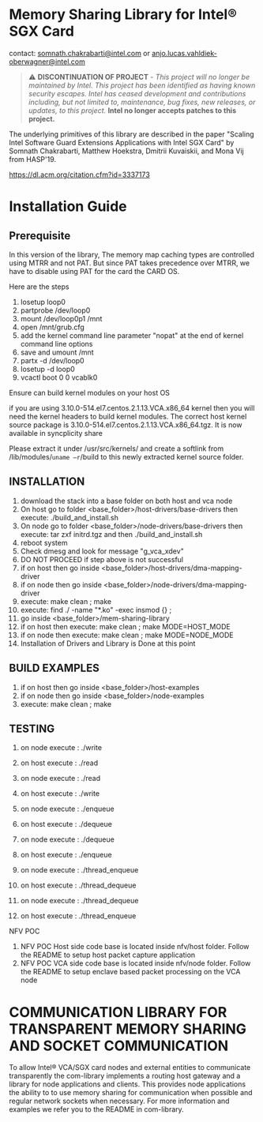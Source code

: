 # Memory Sharing Library for Intel® SGX Card
contact: somnath.chakrabarti@intel.com  or  anjo.lucas.vahldiek-oberwagner@intel.com

> :warning: **DISCONTINUATION OF PROJECT** - *This project will no longer be maintained by Intel.  This project has been identified as having known security escapes.  Intel has ceased development and contributions including, but not limited to, maintenance, bug fixes, new releases, or updates, to this project.* **Intel no longer accepts patches to this project.**


The underlying primitives of this library are described in the paper "Scaling Intel Software Guard Extensions Applications with Intel SGX Card" by Somnath Chakrabarti, Matthew Hoekstra, Dmitrii Kuvaiskii, and Mona Vij from HASP'19.

https://dl.acm.org/citation.cfm?id=3337173

# Installation Guide

## Prerequisite
In this version of the library, The memory map caching types are controlled using MTRR and not PAT.
But since PAT takes precedence over MTRR, we have to disable using PAT for the card the CARD OS. 

Here are the steps
1. losetup loop0 <VCA card OS image file path>
2. partprobe /dev/loop0
3. mount /dev/loop0p1 /mnt
4. open /mnt/grub.cfg
5. add the kernel command line parameter "nopat" at the end of kernel command line options
6. save and umount /mnt
7. partx -d /dev/loop0
8. losetup -d loop0
9. vcactl boot 0 0 vcablk0

Ensure can build kernel modules on your host OS

if you are using 3.10.0-514.el7.centos.2.1.13.VCA.x86_64 kernel then you will need the kernel headers to build kernel modules. The correct host kernel source package is 3.10.0-514.el7.centos.2.1.13.VCA.x86_64.tgz. It is now available in syncplicity share

Please extract it under /usr/src/kernels/ and create a softlink from /lib/modules/`uname –r`/build to this newly extracted kernel source folder.

## INSTALLATION

1. download the stack into a base folder on both host and vca node
2. On host go to folder <base_folder>/host-drivers/base-drivers then execute: ./build_and_install.sh 
2. On node go to folder <base_folder>/node-drivers/base-drivers then execute: tar zxf initrd.tgz and then ./build_and_install.sh 
3. reboot system
4. Check dmesg and look for message "g_vca_xdev" 
5. DO NOT PROCEED if step above is not successful
6. if on host then go inside <base_folder>/host-drivers/dma-mapping-driver
6. if on node then go inside <base_folder>/node-drivers/dma-mapping-driver
7. execute:  make clean ; make 
8. execute: find ./ -name "*.ko" -exec insmod {} \;
9. go inside <base_folder>/mem-sharing-library
10. if on host then execute: make clean ; make MODE=HOST_MODE 
10. if on node then execute: make clean ; make MODE=NODE_MODE 
11. Installation of Drivers and Library is Done at this point

## BUILD EXAMPLES

1. if on host then go inside <base_folder>/host-examples
2. if on node then go inside <base_folder>/node-examples
3. execute: make clean ; make


## TESTING

1. on node execute : ./write
2. on host execute : ./read 

1. on node execute : ./read
2. on host execute : ./write 

1. on node execute : ./enqueue
2. on host execute : ./dequeue

1. on node execute : ./dequeue
2. on host execute : ./enqueue

1. on node execute : ./thread_enqueue
2. on host execute : ./thread_dequeue

1. on node execute : ./thread_dequeue
2. on host execute : ./thread_enqueue

NFV POC 

1. NFV POC Host side code base is located inside nfv/host folder. Follow the README to setup host packet capture application
2. NFV POC VCA side code base is located inside nfv/node folder. Follow the README to setup enclave based packet processing on the VCA node


# COMMUNICATION LIBRARY FOR TRANSPARENT MEMORY SHARING AND SOCKET COMMUNICATION

To allow Intel® VCA/SGX card nodes and external entities to communicate transparently the com-library implements a routing host gateway and a library for
node applications and clients. This provides node applications the ability to to use memory sharing for communication when possible and 
regular network sockets when necessary. For more information and examples we refer you to the README in com-library.
